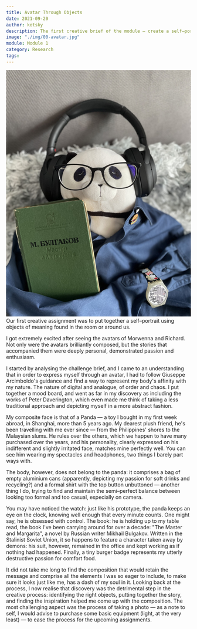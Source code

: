```yaml
---
title: Avatar Through Objects
date: 2021-09-20
author: kotsky
description: The first creative brief of the module — create a self–portrait using objects in the room
image: "./img/00-avatar.jpg"
module: Module 1
category: Research
tags: 
---
```


![My avatar](./img/00-avatar.jpg)
Our first creative assignment was to put together a self–portrait using objects of meaning found in the room or around us. 

I got extremely excited after seeing the avatars of Morwenna and Richard. Not only were the avatars brilliantly composed, but the stories that accompanied them were deeply personal, demonstrated passion and enthusiasm.

I started by analysing the challenge brief, and I came to an understanding that in order to express myself through an avatar, I had to follow Giuseppe Arcimboldo's guidance and find a way to represent my body's affinity with my nature. The nature of digital and analogue, of order and chaos. I put together a mood board, and went as far in my discovery as including the works of Peter Daverington, which even made me think of taking a less traditional approach and depicting myself in a more abstract fashion.

My composite face is that of a Panda — a toy I bought in my first week abroad, in Shanghai, more than 5 years ago. My dearest plush friend, he's been travelling with me ever since — from the Philippines' shores to the Malaysian slums. He rules over the others, which we happen to have many purchased over the years, and his personality, clearly expressed on his indifferent and slightly irritated face, matches mine perfectly well. You can see him wearing my spectacles and headphones, two things I barely part ways with.

The body, however, does not belong to the panda: it comprises a bag of empty aluminium cans (apparently, depicting my passion for soft drinks and recycling?) and a formal shirt with the top button unbuttoned — another thing I do, trying to find and maintain the semi–perfect balance between looking too formal and too casual, especially on camera. 

You may have noticed the watch: just like his prototype, the panda keeps an eye on the clock, knowing well enough that every minute counts. One might say, he is obsessed with control. The book: he is holding up to my table read, the book I've been carrying around for over a decade: "The Master and Margarita", a novel by Russian writer Mikhail Bulgakov. Written in the Stalinist Soviet Union, it so happens to feature a character taken away by demons: his suit, however, remained in the office and kept working as if nothing had happened. Finally, a tiny burger badge represents my utterly destructive passion for comfort food.

It did not take me long to find the composition that would retain the message and comprise all the elements I was so eager to include, to make sure it looks just like me, has a dash of my soul in it. Looking back at the process, I now realise that discovery was the detrimental step in the creative process: identifying the right objects, putting together the story, and finding the inspiration helped me come up with the composition. The most challenging aspect was the process of taking a photo — as a note to self, I would advise to purchase some basic equipment (light, at the very least) — to ease the process for the upcoming assignments.